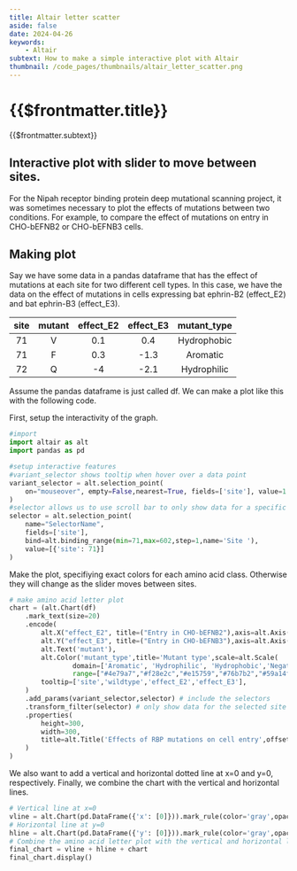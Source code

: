 ```yaml
---
title: Altair letter scatter
aside: false
date: 2024-04-26
keywords:
    - Altair
subtext: How to make a simple interactive plot with Altair
thumbnail: /code_pages/thumbnails/altair_letter_scatter.png
---
```


# {{$frontmatter.title}}
{{$frontmatter.subtext}}


## Interactive plot with slider to move between sites.
For the Nipah receptor binding protein deep mutational scanning project, it was sometimes necessary to plot the effects of mutations between two conditions. For example, to compare the effect of mutations on entry in CHO-bEFNB2 or CHO-bEFNB3 cells. 


<Altair :showShadow="false" :spec-url="'/htmls/entry_letter_plot_slider.html'"></Altair>

## Making plot
Say we have some data in a pandas dataframe that has the effect of mutations at each site for two different cell types. In this case, we have the data on the effect of mutations in cells expressing bat ephrin-B2 (effect_E2) and bat ephrin-B3 (effect_E3).

|     site      |    mutant     | effect_E2 | effect_E3 | mutant_type |
| :-------------: | :-----------: | :------:|:-----:|:-----:|
| 71      | V | 0.1  | 0.4  | Hydrophobic|
| 71      |   F    |   0.3  | -1.3| Aromatic|
| 72 |   Q    |    -4  | -2.1| Hydrophilic|


Assume the pandas dataframe is just called df. We can make a plot like this with the following code.

First, setup the interactivity of the graph.
```python
#import 
import altair as alt
import pandas as pd

#setup interactive features
#variant_selector shows tooltip when hover over a data point
variant_selector = alt.selection_point(
    on="mouseover", empty=False,nearest=True, fields=['site'], value=1
)
#selector allows us to use scroll bar to only show data for a specific site, starting at site 71 (first site in my data).
selector = alt.selection_point(
    name="SelectorName",
    fields=['site'],
    bind=alt.binding_range(min=71,max=602,step=1,name='Site '),
    value=[{'site': 71}]
)
```
Make the plot, specifiying exact colors for each amino acid class. Otherwise they will change as the slider moves between sites. 
```python
# make amino acid letter plot
chart = (alt.Chart(df)
    .mark_text(size=20)
    .encode(
        alt.X("effect_E2", title=("Entry in CHO-bEFNB2"),axis=alt.Axis(tickCount=4),scale=alt.Scale(domain=[-4,1])),
        alt.Y("effect_E3", title=("Entry in CHO-bEFNB3"),axis=alt.Axis(tickCount=4),scale=alt.Scale(domain=[-4,1])),
        alt.Text('mutant'),
        alt.Color('mutant_type',title='Mutant type',scale=alt.Scale(
                domain=['Aromatic', 'Hydrophilic', 'Hydrophobic','Negative', 'Positive', 'Special'],
                range=["#4e79a7","#f28e2c","#e15759","#76b7b2","#59a14f","#edc949"])),
        tooltip=['site','wildtype','effect_E2','effect_E3'],  
    )
    .add_params(variant_selector,selector) # include the selectors
    .transform_filter(selector) # only show data for the selected site
    .properties(
        height=300,
        width=300,
        title=alt.Title('Effects of RBP mutations on cell entry',offset=30,subtitle='Use slider to see individual mutations at each site')
    )
)
```
We also want to add a vertical and horizontal dotted line at x=0 and y=0, respectively. Finally, we combine the chart with the vertical and horizontal lines.
```python
# Vertical line at x=0
vline = alt.Chart(pd.DataFrame({'x': [0]})).mark_rule(color='gray',opacity=0.5,strokeDash=[2,4]).encode(x='x:Q')
# Horizontal line at y=0
hline = alt.Chart(pd.DataFrame({'y': [0]})).mark_rule(color='gray',opacity=0.5,strokeDash=[2,4]).encode(y='y:Q')
# Combine the amino acid letter plot with the vertical and horizontal lines
final_chart = vline + hline + chart
final_chart.display()
```

